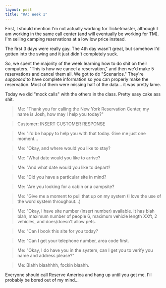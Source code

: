 ```yaml
---
layout: post
title: "RA: Week 1"
---
```


First, I should mention I'm not actually working for Ticketmaster, although I
am working in the same call center (and will eventually be working for TM).
I'm selling camping reservations at a low low price instead.

The first 3 days were really gay. The 4th day wasn't great, but somehow I'd
gotten into the swing and it just didn't completely suck.

So, we spent the majority of the week learning how to do shit on their
computers. "This is how we cancel a reservation," and then we'd make 5
reservations and cancel them all. We got to do "Scenarios." They're _supposed_
to have complete information so you can properly make the reservation. Most of
them were missing half of the data... it was pretty lame.

Today we did "mock calls" with the others in the class. Pretty easy cake ass
shit.

> Me: "Thank you for calling the New York Reservation Center, my name is Josh,
how may I help you today?"

> Customer: INSERT CUSTOMER RESPONSE

> Me: "I'd be happy to help you with that today.  Give me just one moment...

> Me: "Okay, and where would you like to stay?

> Me: "What date would you like to arrive?

> Me: "And what date would you like to depart?

> Me: "Did you have a particular site in mind?

> Me: "Are you looking for a cabin or a campsite?

> Me: "Give me a moment to pull that up on my system (I love the use of the
word system throughout...)

> Me: "Okay, I have site number (insert number) available. It has blah blah,
maximum number of people 6, maximum vehicle length XXft, 2 vehicles, and
does/doesn't allow pets.

> Me: "Can I book this site for you today?

> Me: "Can I get your telephone number, area code first.

> Me: "Okay, I do have you in the system, can I get you to verify you name and
address please?"

> Me: Blahh blaahhhh, fockin blaahh.

Everyone should call Reserve America and hang up until you get me. I'll
probably be bored out of my mind...
